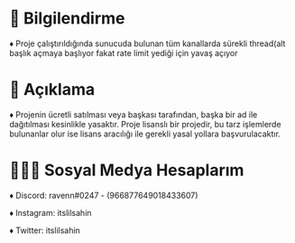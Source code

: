 # 🎄 Bilgilendirme
♦ Proje çalıştırıldığında sunucuda bulunan tüm kanallarda sürekli thread(alt başlık açmaya başlıyor fakat rate limit yediği için yavaş açıyor

# 🍭 Açıklama
♦ Projenin ücretli satılması veya başkası tarafından, başka bir ad ile dağıtılması kesinlikle yasaktır. Proje lisanslı bir projedir, bu tarz işlemlerde bulunanlar olur ise lisans aracılığı ile gerekli yasal yollara başvurulacaktır.

# 🧙🏻‍♂️ Sosyal Medya Hesaplarım
♦ Discord: ravenn#0247 - (966877649018433607)

♦ Instagram: itslilsahin

♦ Twitter: itslilsahin
